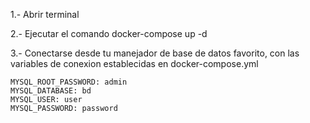 1.- Abrir terminal

2.- Ejecutar el comando docker-compose up -d

3.- Conectarse desde tu manejador de base de datos favorito, con las variables de conexion establecidas en docker-compose.yml

    MYSQL_ROOT_PASSWORD: admin
    MYSQL_DATABASE: bd
    MYSQL_USER: user
    MYSQL_PASSWORD: password
